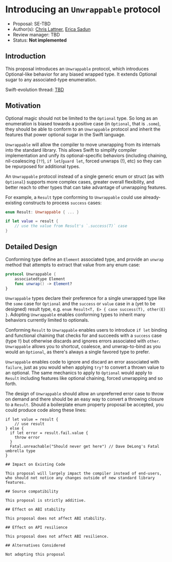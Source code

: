 # Introducing an `Unwrappable` protocol

* Proposal: SE-TBD
* Author(s): [Chris Lattner](https://github.com/lattner), [Erica Sadun](http://github.com/erica)
* Review manager: TBD
* Status: **Not implemented** 

<!---
* Implementation: [apple/swift#NNNNN](https://github.com/apple/swift/pull/NNNNN)
* Decision Notes: [Rationale](https://lists.swift.org/pipermail/swift-evolution/), [Additional Commentary](https://lists.swift.org/pipermail/swift-evolution/)
* Bugs: [SR-NNNN](https://bugs.swift.org/browse/SR-NNNN), [SR-MMMM](https://bugs.swift.org/browse/SR-MMMM)
* Previous Revision: [1](https://github.com/apple/swift-evolution/blob/...commit-ID.../proposals/NNNN-filename.md)
* Previous Proposal: [SE-XXXX](XXXX-filename.md)
* -->

## Introduction

This proposal introduces an `Unwrappable` protocol, which introduces Optional-like behavior for any biased wrapped type. It extends Optional sugar to any associated-type enumeration.

Swift-evolution thread:
[TBD](tbd.html) 

## Motivation

Optional magic should not be limited to the `Optional` type. So long as an enumeration is biased towards a positive case (in `Optional`, that is `.some`), they should be able to conform to an `Unwrappable` protocol and inherit the features that power optional sugar in the Swift language.

`Unwrappable` will allow the compiler to move unwrapping from its internals into the standard library. This allows Swift to simplify compiler implementation and unify its optional-specific behaviors (including chaining, nil-coalescing (`??`), `if let`/`guard let`, forced unwraps (!), etc) so they can be repurposed for additional types.

An `Unwrappable` protocol instead of a single generic enum or struct (as with `Optional`) supports more complex cases, greater overall flexibility, and better reach to other types that can take advantage of unwrapping features.

For example, a `Result` type conforming to `Unwrappable` could use already-existing constructs to process `success` cases:

```swift
enum Result: Unwrappable { ... }

if let value = result {
    // use the value from Result's `.success(T)` case
}
```

## Detailed Design

Conforming type define an `Element` associated type, and provide an `unwrap` method that attempts to extract that value from any enum case: 

```swift
protocol Unwrappable {
    associatedtype Element
    func unwrap() -> Element?
}
```

`Unwrappable` types declare their preference for a single unwrapped type like the `some` case for `Optional` and the `success` or `value` case in a (yet to be designed) result type, e.g. `enum Result<T, E> { case success(T), other(E) }`. Adopting `Unwrappable` enables conforming types to inherit many behaviors currently limited to optionals.

Conforming `Result` to `Unwrappable` enables users to introduce `if let` binding and functional chaining that checks for and succeeds with a `success` case (type `T`) but otherwise discards and ignores errors associated with `other`. `Unwrappable` allows you to shortcut, coalesce, and unwrap-to-bind as you would an `Optional`, as there's always a single favored type to prefer.

`Unwrappable` enables code to ignore and discard an error associated with `failure`, just as you would when applying `try?` to convert a thrown value to an optional. The same mechanics to apply to `Optional` would apply to `Result` including features like optional chaining, forced unwrapping and so forth. 

The design of `Unwrappable` should allow an unpreferred error case to throw on demand and there should be an easy way to convert a throwing closure to a `Result`. Should a boilerplate enum property proposal be accepted, you could produce code along these lines:

```
if let value = result {
    // use result
} else {
  if let error = result.fail.value {
    throw error
  }
  Fatal.unreachable("Should never get here") // Dave DeLong's Fatal umbrella type
}

## Impact on Existing Code

This proposal will largely impact the compiler instead of end-users, who should not notice any changes outside of new standard library features.

## Source compatibility

This proposal is strictly additive.

## Effect on ABI stability

This proposal does not affect ABI stability.

## Effect on API resilience

This proposal does not affect ABI resilience.

## Alternatives Considered

Not adopting this proposal

